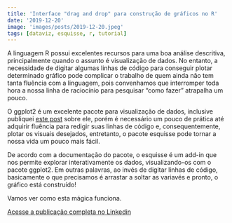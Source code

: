 ```yaml
---
title: 'Interface "drag and drop"​ para construção de gráficos no R'
date: '2019-12-20'
image: 'images/posts/2019-12-20.jpeg'
tags: [dataviz, esquisse, r, tutorial]
---
```


A linguagem R possui excelentes recursos para uma boa análise descritiva, principalmente quando o assunto é visualização de dados. No entanto, a necessidade de digitar algumas linhas de código para conseguir plotar determinado gráfico pode complicar o trabalho de quem ainda não tem tanta fluência com a linguagem, pois convenhamos que interromper toda hora a nossa linha de raciocínio para pesquisar “como fazer” atrapalha um pouco.

O ggplot2 é um excelente pacote para visualização de dados, inclusive publiquei [este post](https://www.linkedin.com/pulse/visualizando-dados-em-r-com-ggplot2-antonio-c-da-silva-júnior/) sobre ele, porém é necessário um pouco de prática até adquirir fluência para redigir suas linhas de código e, consequentemente, plotar os visuais desejados, entretanto, o pacote esquisse pode tornar a nossa vida um pouco mais fácil.

De acordo com a documentação do pacote, o esquisse é um add-in que nos permite explorar interativamente os dados, visualizando-os com o pacote ggplot2. Em outras palavras, ao invés de digitar linhas de código, basicamente o que precisamos é arrastar a soltar as variavés e pronto, o gráfico está construído!

Vamos ver como esta mágica funciona.

<a href="https://www.linkedin.com/pulse/interface-drag-drop-para-construção-de-gráficos-r-da-silva-júnior/" class="nav__link cta-button button button--small" target="_blank">Acesse a publicação completa no Linkedin</a>
